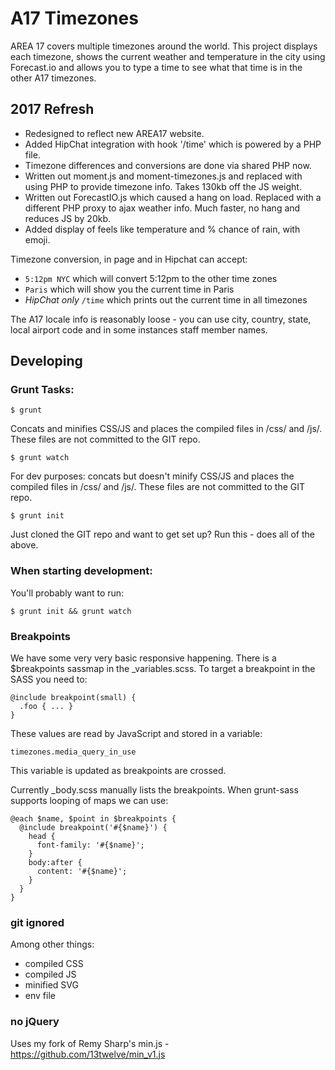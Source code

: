 # A17 Timezones

AREA 17 covers multiple timezones around the world. This project displays each timezone, shows the current weather and temperature in the city using Forecast.io and allows you to type a time to see what that time is in the other A17 timezones.

## 2017 Refresh

* Redesigned to reflect new AREA17 website.
* Added HipChat integration with hook '/time' which is powered by a PHP file.
* Timezone differences and conversions are done via shared PHP now.
* Written out moment.js and moment-timezones.js and replaced with using PHP to provide timezone info. Takes 130kb off the JS weight.
* Written out ForecastIO.js which caused a hang on load. Replaced with a different PHP proxy to ajax weather info. Much faster, no hang and reduces JS by 20kb.
* Added display of feels like temperature and % chance of rain, with emoji.

Timezone conversion, in page and in Hipchat can accept:

* `5:12pm NYC` which will convert 5:12pm to the other time zones
* `Paris` which will show you the current time in Paris
* *HipChat only* `/time` which prints out the current time in all timezones

The A17 locale info is reasonably loose - you can use city, country, state, local airport code and in some instances staff member names.


## Developing

### Grunt Tasks:

    $ grunt

Concats and minifies CSS/JS and places the compiled files in /css/ and /js/. These files are not committed to the GIT repo.

    $ grunt watch

For dev purposes: concats but doesn't minify CSS/JS and places the compiled files in /css/ and /js/. These files are not committed to the GIT repo.

    $ grunt init

Just cloned the GIT repo and want to get set up? Run this - does all of the above.


### When starting development:

You'll probably want to run:

    $ grunt init && grunt watch


### Breakpoints

We have some very very basic responsive happening. There is a $breakpoints sassmap in the _variables.scss. To target a breakpoint in the SASS you need to:

    @include breakpoint(small) {
      .foo { ... }
    }

These values are read by JavaScript and stored in a variable:

    timezones.media_query_in_use

This variable is updated as breakpoints are crossed.

Currently _body.scss manually lists the breakpoints. When grunt-sass supports looping of maps we can use:

    @each $name, $point in $breakpoints {
      @include breakpoint('#{$name}') {
        head {
          font-family: '#{$name}';
        }
        body:after {
          content: '#{$name}';
        }
      }
    }

### git ignored

Among other things:

* compiled CSS
* compiled JS
* minified SVG
* env file

### no jQuery

Uses my fork of Remy Sharp's min.js - https://github.com/13twelve/min_v1.js

